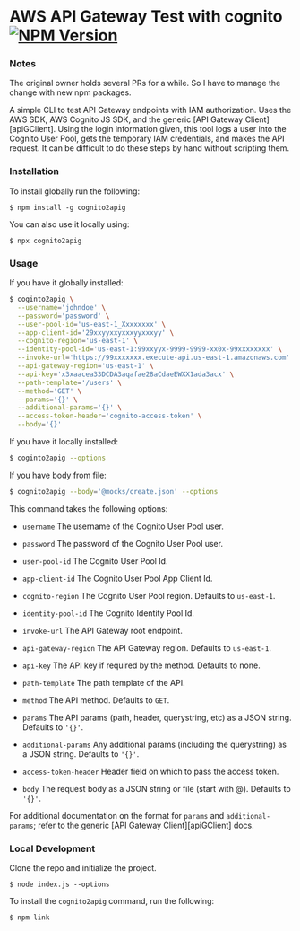 # AWS API Gateway Test with cognito <a href="https://www.npmjs.com/package/cognito2apig"><img alt="NPM Version" src="https://img.shields.io/npm/v/cognito2apig.svg?style=flat-square" /></a>

### Notes

The original owner holds several PRs for a while. So I have to manage the change with new npm packages. 

A simple CLI to test API Gateway endpoints with IAM authorization. Uses the AWS SDK, AWS Cognito JS SDK, and the generic [API Gateway Client][apiGClient]. Using the login information given, this tool logs a user into the Cognito User Pool, gets the temporary IAM credentials, and makes the API request. It can be difficult to do these steps by hand without scripting them.

### Installation

To install globally run the following:

```
$ npm install -g cognito2apig
```

You can also use it locally using:

```
$ npx cognito2apig
```

### Usage

If you have it globally installed:

``` bash
$ coginto2apig \
  --username='johndoe' \
  --password='password' \
  --user-pool-id='us-east-1_Xxxxxxxx' \
  --app-client-id='29xxyyxxyxxxyyxxxyy' \
  --cognito-region='us-east-1' \
  --identity-pool-id='us-east-1:99xxyyx-9999-9999-xx0x-99xxxxxxxx' \
  --invoke-url='https://99xxxxxxx.execute-api.us-east-1.amazonaws.com' \
  --api-gateway-region='us-east-1' \
  --api-key='x3xaacea33DCDA3aqafae28aCdaeEWXX1ada3acx' \
  --path-template='/users' \
  --method='GET' \
  --params='{}' \
  --additional-params='{}' \
  --access-token-header='cognito-access-token' \
  --body='{}'
```

If you have it locally installed:

``` bash
$ coginto2apig --options
```

If you have body from file:

``` bash
$ cognito2apig --body='@mocks/create.json' --options
```

This command takes the following options:

- `username`
  The username of the Cognito User Pool user.

- `password`
  The password of the Cognito User Pool user.

- `user-pool-id`
  The Cognito User Pool Id.

- `app-client-id`
  The Cognito User Pool App Client Id.

- `cognito-region`
  The Cognito User Pool region. Defaults to `us-east-1`.

- `identity-pool-id`
  The Cognito Identity Pool Id.

- `invoke-url`
  The API Gateway root endpoint.

- `api-gateway-region`
  The API Gateway region. Defaults to `us-east-1`.
  
- `api-key`
  The API key if required by the method. Defaults to none.

- `path-template`
  The path template of the API.

- `method`
  The API method. Defaults to `GET`.

- `params`
  The API params (path, header, querystring, etc) as a JSON string. Defaults to `'{}'`.

- `additional-params`
  Any additional params (including the querystring) as a JSON string. Defaults to `'{}'`.

- `access-token-header`
  Header field on which to pass the access token.

- `body`
  The request body as a JSON string or file (start with @). Defaults to `'{}'`.

For additional documentation on the format for `params` and `additional-params`; refer to the generic [API Gateway Client][apiGClient] docs.

### Local Development

Clone the repo and initialize the project.

```
$ node index.js --options
```

To install the `cognito2apig` command, run the following:

```
$ npm link
```
